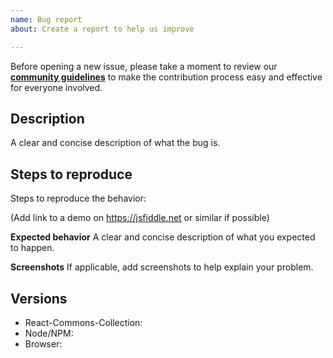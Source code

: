 ```yaml
---
name: Bug report
about: Create a report to help us improve

---
```


Before opening a new issue, please take a moment to review our [**community guidelines**](https://github.com/Taimoormk/react-commons-collection/blob/dev/CONTRIBUTING.md) to make the contribution process easy and effective for everyone involved.

## Description
A clear and concise description of what the bug is.

## Steps to reproduce
Steps to reproduce the behavior:

(Add link to a demo on https://jsfiddle.net or similar if possible)

**Expected behavior**
A clear and concise description of what you expected to happen.

**Screenshots**
If applicable, add screenshots to help explain your problem.

## Versions

- React-Commons-Collection:
- Node/NPM:
- Browser:
